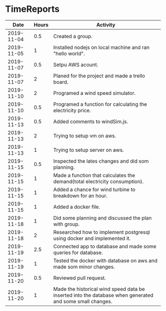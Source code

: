 # TimeReports

| Date        | Hours   | Activity                                        |
| ----------- | ------- |------------------------------------------------
| 2019-11-04  | 0.5 	| Created a group.|
| 2019-11-05  | 1       | Installed nodejs on local machine and ran "hello world".|
| 2019-11-07  | 0.5    	| Setpu AWS acount.|                       
| 2019-11-07  | 2       | Planed for the project and made a trello board.|
| 2019-11-10  | 2       | Programed a wind speed simulator.|
| 2019-11-10  | 0.5     | Programed a function for calculating the electricity price.|
| 2019-11-13  | 0.5     | Added comments to windSim.js.|
| 2019-11-13  | 2       | Trying to setup vm on aws.|
| 2019-11-13  | 1       | Trying to setup server on aws.|
| 2019-11-15  | 0.5     | Inspected the lates changes and did som planning.|
| 2019-11-15  | 1       | Made a function that calculates the demand(total electricity consumption).|
| 2019-11-15  | 1       | Added a chance for wind turbine to breakdown for an hour.|
| 2019-11-15  | 1       | Added a docker file.|
| 2019-11-18  | 1       | Did some planning and discussed the plan with group.|
| 2019-11-18  | 2       | Researched how to implement postgresql using docker and implemented it.|
| 2019-11-19  | 2.5     | Connected app to database and made some queries for database.|
| 2019-11-19  | 1       | Tested the docker with database on aws and made som minor changes.|
| 2019-11-20  | 0.5     | Reviewed pull request.|
| 2019-11-20  | 1       | Made the historical wind speed data be inserted into the database when generated and some small changes.|
